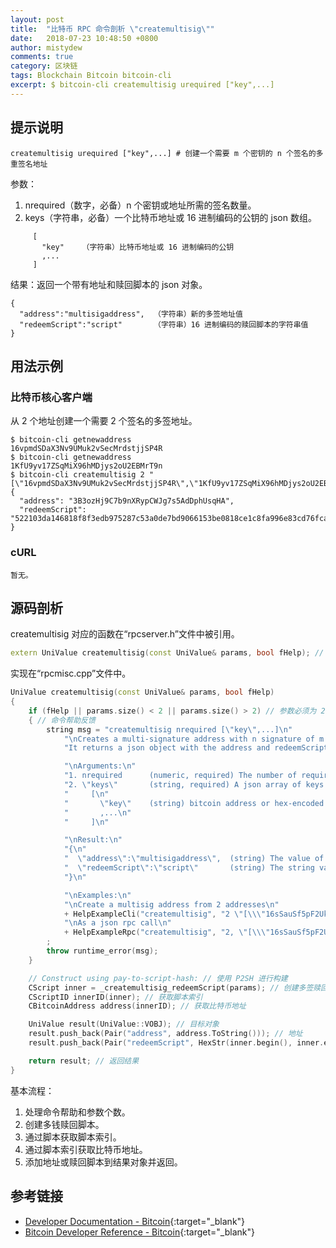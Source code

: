 ```yaml
---
layout: post
title:  "比特币 RPC 命令剖析 \"createmultisig\""
date:   2018-07-23 10:48:50 +0800
author: mistydew
comments: true
category: 区块链
tags: Blockchain Bitcoin bitcoin-cli
excerpt: $ bitcoin-cli createmultisig urequired ["key",...]
---
```

## 提示说明

```shell
createmultisig urequired ["key",...] # 创建一个需要 m 个密钥的 n 个签名的多重签名地址
```

参数：
1. nrequired（数字，必备）n 个密钥或地址所需的签名数量。
2. keys（字符串，必备）一个比特币地址或 16 进制编码的公钥的 json 数组。
```shell
     [
       "key"    （字符串）比特币地址或 16 进制编码的公钥
       ,...
     ]
```

结果：返回一个带有地址和赎回脚本的 json 对象。
```shell
{
  "address":"multisigaddress",  （字符串）新的多签地址值
  "redeemScript":"script"       （字符串）16 进制编码的赎回脚本的字符串值
}
```

## 用法示例

### 比特币核心客户端

从 2 个地址创建一个需要 2 个签名的多签地址。

```shell
$ bitcoin-cli getnewaddress
16vpmdSDaX3Nv9UMuk2vSecMrdstjjSP4R
$ bitcoin-cli getnewaddress
1KfU9yv17ZSqMiX96hMDjys2oU2EBMrT9n
$ bitcoin-cli createmultisig 2 "[\"16vpmdSDaX3Nv9UMuk2vSecMrdstjjSP4R\",\"1KfU9yv17ZSqMiX96hMDjys2oU2EBMrT9n\"]"
{
  "address": "3B3ozHj9C7b9nXRypCWJg7s5AdDphUsqHA",
  "redeemScript": "522103da146818f8f3edb975287c53a0de7bd9066153be0818ce1c8fa996e83cd76fca2103abe35a69e0a8eb5e0cb2468b37418e9b9c44d25310a4c3815e3347849c4094c952ae"
}
```

### cURL

```shell
暂无。
```

## 源码剖析

createmultisig 对应的函数在“rpcserver.h”文件中被引用。

```cpp
extern UniValue createmultisig(const UniValue& params, bool fHelp); // 创建多重签名
```

实现在“rpcmisc.cpp”文件中。

```cpp
UniValue createmultisig(const UniValue& params, bool fHelp)
{
    if (fHelp || params.size() < 2 || params.size() > 2) // 参数必须为 2 个
    { // 命令帮助反馈
        string msg = "createmultisig nrequired [\"key\",...]\n"
            "\nCreates a multi-signature address with n signature of m keys required.\n"
            "It returns a json object with the address and redeemScript.\n"

            "\nArguments:\n"
            "1. nrequired      (numeric, required) The number of required signatures out of the n keys or addresses.\n"
            "2. \"keys\"       (string, required) A json array of keys which are bitcoin addresses or hex-encoded public keys\n"
            "     [\n"
            "       \"key\"    (string) bitcoin address or hex-encoded public key\n"
            "       ,...\n"
            "     ]\n"

            "\nResult:\n"
            "{\n"
            "  \"address\":\"multisigaddress\",  (string) The value of the new multisig address.\n"
            "  \"redeemScript\":\"script\"       (string) The string value of the hex-encoded redemption script.\n"
            "}\n"

            "\nExamples:\n"
            "\nCreate a multisig address from 2 addresses\n"
            + HelpExampleCli("createmultisig", "2 \"[\\\"16sSauSf5pF2UkUwvKGq4qjNRzBZYqgEL5\\\",\\\"171sgjn4YtPu27adkKGrdDwzRTxnRkBfKV\\\"]\"") +
            "\nAs a json rpc call\n"
            + HelpExampleRpc("createmultisig", "2, \"[\\\"16sSauSf5pF2UkUwvKGq4qjNRzBZYqgEL5\\\",\\\"171sgjn4YtPu27adkKGrdDwzRTxnRkBfKV\\\"]\"")
        ;
        throw runtime_error(msg);
    }

    // Construct using pay-to-script-hash: // 使用 P2SH 进行构建
    CScript inner = _createmultisig_redeemScript(params); // 创建多签赎回脚本
    CScriptID innerID(inner); // 获取脚本索引
    CBitcoinAddress address(innerID); // 获取比特币地址

    UniValue result(UniValue::VOBJ); // 目标对象
    result.push_back(Pair("address", address.ToString())); // 地址
    result.push_back(Pair("redeemScript", HexStr(inner.begin(), inner.end()))); // 赎回脚本

    return result; // 返回结果
}
```

基本流程：
1. 处理命令帮助和参数个数。
2. 创建多钱赎回脚本。
3. 通过脚本获取脚本索引。
4. 通过脚本索引获取比特币地址。
5. 添加地址或赎回脚本到结果对象并返回。

## 参考链接

* [Developer Documentation - Bitcoin](https://bitcoin.org/en/developer-documentation){:target="_blank"}
* [Bitcoin Developer Reference - Bitcoin](https://bitcoin.org/en/developer-reference#createmultisig){:target="_blank"}
